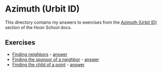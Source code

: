 # Azimuth (Urbit ID)

This directory contains my answers to exercises from the [Azimuth (Urbit ID)](https://docs.urbit.org/courses/hoon-school/C-azimuth) section of the Hoon School docs.

## Exercises

* [Finding neighbors](https://docs.urbit.org/courses/hoon-school/C-azimuth#exercise-finding-neighbors) - [answer](./exercises/finding_neighbors.hoon)
* [Finding the sponsor of a neighbor](https://docs.urbit.org/courses/hoon-school/C-azimuth#exercise-finding-the-sponsor-of-a-neighbor) - [answer](./exercises/sponsor_of_neighbor.hoon)
* [Finding the child of a point](https://docs.urbit.org/courses/hoon-school/C-azimuth#exercise-finding-the-child-of-a-point) - [answer](./exercises/child_of_a_point.hoon)
